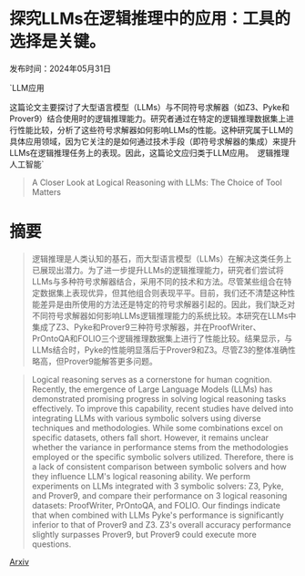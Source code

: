 # 探究LLMs在逻辑推理中的应用：工具的选择是关键。

发布时间：2024年05月31日

`LLM应用

这篇论文主要探讨了大型语言模型（LLMs）与不同符号求解器（如Z3、Pyke和Prover9）结合使用时的逻辑推理能力。研究者通过在特定的逻辑推理数据集上进行性能比较，分析了这些符号求解器如何影响LLMs的性能。这种研究属于LLM的具体应用领域，因为它关注的是如何通过技术手段（即符号求解器的集成）来提升LLMs在逻辑推理任务上的表现。因此，这篇论文应归类于LLM应用。` `逻辑推理` `人工智能`

> A Closer Look at Logical Reasoning with LLMs: The Choice of Tool Matters

# 摘要

> 逻辑推理是人类认知的基石，而大型语言模型（LLMs）在解决这类任务上已展现出潜力。为了进一步提升LLMs的逻辑推理能力，研究者们尝试将LLMs与多种符号求解器结合，采用不同的技术和方法。尽管某些组合在特定数据集上表现优异，但其他组合则表现平平。目前，我们还不清楚这种性能差异是由所使用的方法还是特定的符号求解器引起的。因此，我们缺乏对不同符号求解器如何影响LLMs逻辑推理能力的系统比较。本研究在LLMs中集成了Z3、Pyke和Prover9三种符号求解器，并在ProofWriter、PrOntoQA和FOLIO三个逻辑推理数据集上进行了性能比较。结果显示，与LLMs结合时，Pyke的性能明显落后于Prover9和Z3。尽管Z3的整体准确性略高，但Prover9能解答更多问题。

> Logical reasoning serves as a cornerstone for human cognition. Recently, the emergence of Large Language Models (LLMs) has demonstrated promising progress in solving logical reasoning tasks effectively. To improve this capability, recent studies have delved into integrating LLMs with various symbolic solvers using diverse techniques and methodologies. While some combinations excel on specific datasets, others fall short. However, it remains unclear whether the variance in performance stems from the methodologies employed or the specific symbolic solvers utilized. Therefore, there is a lack of consistent comparison between symbolic solvers and how they influence LLM's logical reasoning ability. We perform experiments on LLMs integrated with 3 symbolic solvers: Z3, Pyke, and Prover9, and compare their performance on 3 logical reasoning datasets: ProofWriter, PrOntoQA, and FOLIO. Our findings indicate that when combined with LLMs Pyke's performance is significantly inferior to that of Prover9 and Z3. Z3's overall accuracy performance slightly surpasses Prover9, but Prover9 could execute more questions.

[Arxiv](https://arxiv.org/abs/2406.00284)